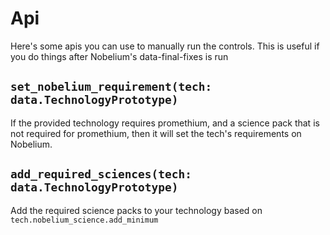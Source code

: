 # Api

Here's some apis you can use to manually run the controls. This is useful if you do things after Nobelium's data-final-fixes is run

## `set_nobelium_requirement(tech: data.TechnologyPrototype)`

If the provided technology requires promethium, and a science pack that is not required for promethium, then it will set the tech's requirements on Nobelium.

## `add_required_sciences(tech: data.TechnologyPrototype)`

Add the required science packs to your technology based on `tech.nobelium_science.add_minimum`